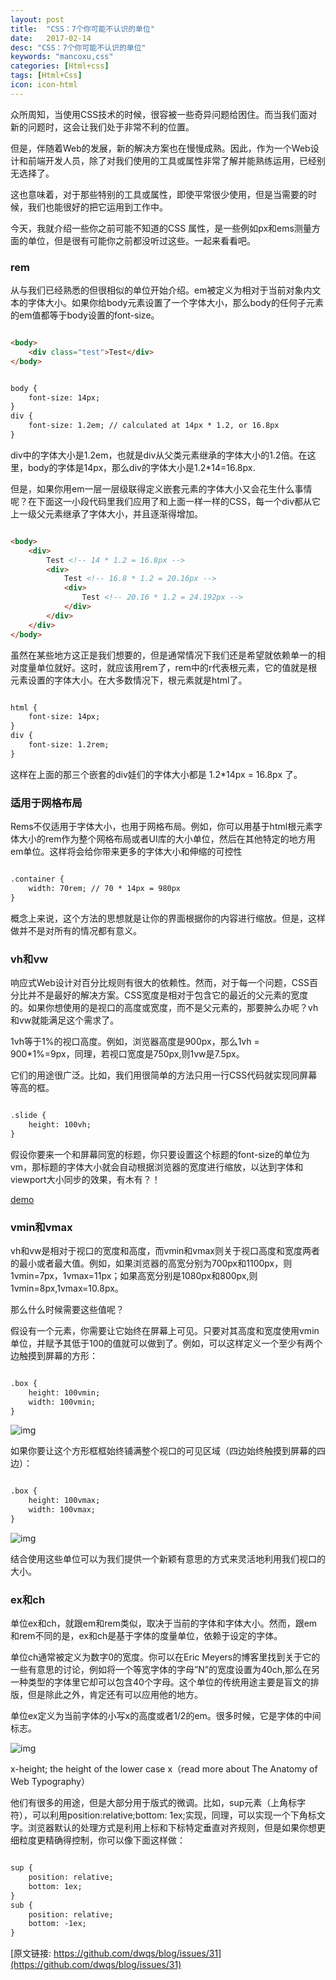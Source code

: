 ```yaml
---
layout: post
title:  "CSS：7个你可能不认识的单位"
date:   2017-02-14
desc: "CSS：7个你可能不认识的单位"
keywords: "mancoxu,css"
categories: [Html+css]
tags: [Html+Css]
icon: icon-html
---
```



众所周知，当使用CSS技术的时候，很容被一些奇异问题给困住。而当我们面对新的问题时，这会让我们处于非常不利的位置。

但是，伴随着Web的发展，新的解决方案也在慢慢成熟。因此，作为一个Web设计和前端开发人员，除了对我们使用的工具或属性非常了解并能熟练运用，已经别无选择了。

这也意味着，对于那些特别的工具或属性，即使平常很少使用，但是当需要的时候，我们也能很好的把它运用到工作中。

今天，我就介绍一些你之前可能不知道的CSS 属性，是一些例如px和ems测量方面的单位，但是很有可能你之前都没听过这些。一起来看看吧。

### rem

从与我们已经熟悉的但很相似的单位开始介绍。em被定义为相对于当前对象内文本的字体大小。如果你给body元素设置了一个字体大小，那么body的任何子元素的em值都等于body设置的font-size。

```html

<body>
    <div class="test">Test</div>
</body>


body {
    font-size: 14px;
}
div {
    font-size: 1.2em; // calculated at 14px * 1.2, or 16.8px
}

```


div中的字体大小是1.2em，也就是div从父类元素继承的字体大小的1.2倍。在这里，body的字体是14px，那么div的字体大小是1.2*14=16.8px.

但是，如果你用em一层一层级联得定义嵌套元素的字体大小又会花生什么事情呢？在下面这一小段代码里我们应用了和上面一样一样的CSS，每一个div都从它上一级父元素继承了字体大小，并且逐渐得增加。

```html

<body>
    <div>
        Test <!-- 14 * 1.2 = 16.8px -->
        <div>
            Test <!-- 16.8 * 1.2 = 20.16px -->
            <div>
                Test <!-- 20.16 * 1.2 = 24.192px -->
            </div>
        </div>
    </div>
</body>

```

虽然在某些地方这正是我们想要的，但是通常情况下我们还是希望就依赖单一的相对度量单位就好。这时，就应该用rem了，rem中的r代表根元素，它的值就是根元素设置的字体大小。在大多数情况下，根元素就是html了。

```html

html {
    font-size: 14px;
}
div {
    font-size: 1.2rem;
}

```

这样在上面的那三个嵌套的div娃们的字体大小都是 1.2*14px = 16.8px 了。


### 适用于网格布局

Rems不仅适用于字体大小，也用于网格布局。例如，你可以用基于html根元素字体大小的rem作为整个网格布局或者UI库的大小单位，然后在其他特定的地方用em单位。这样将会给你带来更多的字体大小和伸缩的可控性

```html

.container {
    width: 70rem; // 70 * 14px = 980px
}

```

概念上来说，这个方法的思想就是让你的界面根据你的内容进行缩放。但是，这样做并不是对所有的情况都有意义。


### vh和vw

响应式Web设计对百分比规则有很大的依赖性。然而，对于每一个问题，CSS百分比并不是最好的解决方案。CSS宽度是相对于包含它的最近的父元素的宽度的。如果你想使用的是视口的高度或宽度，而不是父元素的，那要肿么办呢？vh和vw就能满足这个需求了。

1vh等于1%的视口高度。例如，浏览器高度是900px，那么1vh = 900*1%=9px，同理，若视口宽度是750px,则1vw是7.5px。

它们的用途很广泛。比如，我们用很简单的方法只用一行CSS代码就实现同屏幕等高的框。

```html

.slide {
    height: 100vh;
}


```

假设你要来一个和屏幕同宽的标题，你只要设置这个标题的font-size的单位为vm，那标题的字体大小就会自动根据浏览器的宽度进行缩放，以达到字体和viewport大小同步的效果，有木有？！

[demo](https://codepen.io/snaptin/embed/yorbI)


### vmin和vmax

vh和vw是相对于视口的宽度和高度，而vmin和vmax则关于视口高度和宽度两者的最小或者最大值。例如，如果浏览器的高宽分别为700px和1100px，则1vmin=7px，1vmax=11px；如果高宽分别是1080px和800px,则1vmin=8px,1vmax=10.8px。

那么什么时候需要这些值呢？

假设有一个元素，你需要让它始终在屏幕上可见。只要对其高度和宽度使用vmin单位，并赋予其低于100的值就可以做到了。例如，可以这样定义一个至少有两个边触摸到屏幕的方形：

```html

.box {
    height: 100vmin;
    width: 100vmin;
}

```
![img](https://cloud.githubusercontent.com/assets/6628666/5023805/6f6549ba-6b3a-11e4-8a20-ed18bc2c045c.png)

如果你要让这个方形框框始终铺满整个视口的可见区域（四边始终触摸到屏幕的四边）：

```html

.box {
    height: 100vmax;
    width: 100vmax;
}

```
![img](https://cloud.githubusercontent.com/assets/6628666/5023807/73bab7d4-6b3a-11e4-8bbd-263380e2f789.png)

结合使用这些单位可以为我们提供一个新颖有意思的方式来灵活地利用我们视口的大小。


### ex和ch

单位ex和ch，就跟em和rem类似，取决于当前的字体和字体大小。然而，跟em和rem不同的是，ex和ch是基于字体的度量单位，依赖于设定的字体。

单位ch通常被定义为数字0的宽度。你可以在Eric Meyers的博客里找到关于它的一些有意思的讨论，例如将一个等宽字体的字母”N”的宽度设置为40ch,那么在另一种类型的字体里它却可以包含40个字母。这个单位的传统用途主要是盲文的排版，但是除此之外，肯定还有可以应用他的地方。

单位ex定义为当前字体的小写x的高度或者1/2的em。很多时候，它是字体的中间标志。

![img](https://cloud.githubusercontent.com/assets/6628666/5023815/890205a2-6b3a-11e4-852d-e239d3bf2475.png)

x-height; the height of the lower case x（read more about The Anatomy of Web Typography）


他们有很多的用途，但是大部分用于版式的微调。比如，sup元素（上角标字符），可以利用position:relative;bottom: 1ex;实现，同理，可以实现一个下角标文字。浏览器默认的处理方式是利用上标和下标特定垂直对齐规则，但是如果你想更细粒度更精确得控制，你可以像下面这样做：

```html

sup {
    position: relative;
    bottom: 1ex;
}
sub {
    position: relative;
    bottom: -1ex;
}

```

[原文链接: https://github.com/dwqs/blog/issues/31](https://github.com/dwqs/blog/issues/31)

